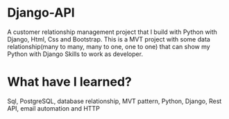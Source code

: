 # Django-API

A customer relationship management project that I build with Python with Django, Html, Css and Bootstrap. This is a MVT project with some data 
relationship(many to many, many to one, one to one) that can show my Python with Django Skills to work as developer.

# What have I learned?

Sql, PostgreSQL, database relationship, MVT pattern, Python, Django, Rest API, email automation and HTTP
